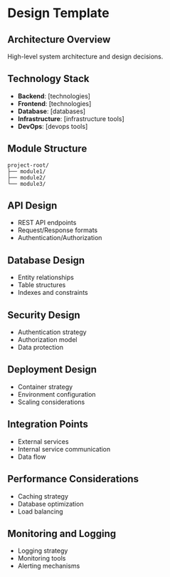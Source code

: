 # Design Template

## Architecture Overview
High-level system architecture and design decisions.

## Technology Stack
- **Backend**: [technologies]
- **Frontend**: [technologies] 
- **Database**: [databases]
- **Infrastructure**: [infrastructure tools]
- **DevOps**: [devops tools]

## Module Structure
```
project-root/
├── module1/
├── module2/
└── module3/
```

## API Design
- REST API endpoints
- Request/Response formats
- Authentication/Authorization

## Database Design
- Entity relationships
- Table structures
- Indexes and constraints

## Security Design
- Authentication strategy
- Authorization model
- Data protection

## Deployment Design
- Container strategy
- Environment configuration
- Scaling considerations

## Integration Points
- External services
- Internal service communication
- Data flow

## Performance Considerations
- Caching strategy
- Database optimization
- Load balancing

## Monitoring and Logging
- Logging strategy
- Monitoring tools
- Alerting mechanisms
